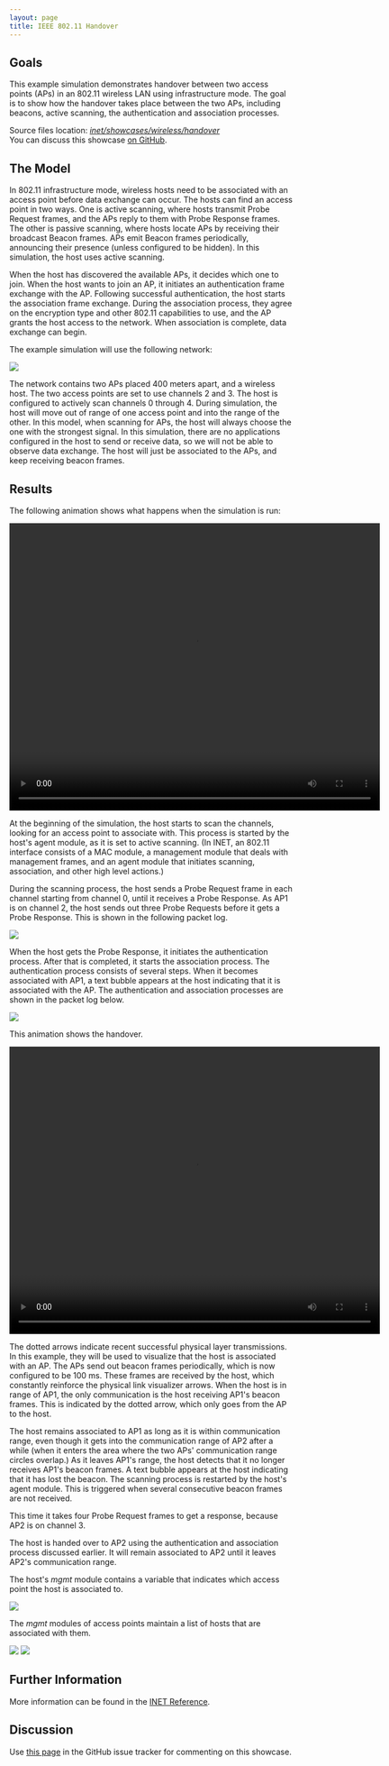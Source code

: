 ```yaml
---
layout: page
title: IEEE 802.11 Handover
---
```


## Goals

This example simulation demonstrates handover between two access points (APs)
in an 802.11 wireless LAN using infrastructure mode. The goal is to show how the
handover takes place between the two APs, including beacons, active scanning,
the authentication and association processes.

Source files location: <a href="https://github.com/inet-framework/inet-showcases/tree/master/wireless/handover" target="_blank"><var>inet/showcases/wireless/handover</var></a>
<br/>You can discuss this showcase <a href="https://github.com/inet-framework/inet-showcases/issues/8" target="_blank">on GitHub</a>.

## The Model

In 802.11 infrastructure mode, wireless hosts need to be associated with an
access point before data exchange can occur. The hosts can find an access point
in two ways. One is active scanning, where hosts transmit Probe Request frames,
and the APs reply to them with Probe Response frames. The other is passive
scanning, where hosts locate APs by receiving their broadcast Beacon frames. APs
emit Beacon frames periodically, announcing their presence (unless configured to
be hidden). In this simulation, the host uses active scanning.

When the host has discovered the available APs, it decides which one to join.
When the host wants to join an AP, it initiates an authentication frame exchange
with the AP. Following successful authentication, the host starts the association
frame exchange. During the association process, they agree on the encryption
type and other 802.11 capabilities to use, and the AP grants the host access to the
network. When association is complete, data exchange can begin.

The example simulation will use the following network:

<img class="screen" src="network2.png">

The network contains two APs placed 400 meters apart, and a wireless host. The
two access points are set to use channels 2 and 3. The host is configured to
actively scan channels 0 through 4. During simulation, the host will move out of
range of one access point and into the range of the other. In this model, when
scanning for APs, the host will always choose the one with the strongest signal. In
this simulation, there are no applications configured in the host to send or receive
data, so we will not be able to observe data exchange. The host will just be
associated to the APs, and keep receiving beacon frames.

## Results

The following animation shows what happens when the simulation is run:

<video autoplay loop controls onclick="this.paused ? this.play() : this.pause();" src="handover1.mp4" width="658" height="510"></video>

At the beginning of the simulation, the host starts to scan the channels, looking
for an access point to associate with. This process is started by the host's agent
module, as it is set to active scanning. (In INET, an 802.11 interface consists of a
MAC module, a management module that deals with management frames, and an
agent module that initiates scanning, association, and other high level actions.)

During the scanning process, the host sends a Probe Request frame in each
channel starting from channel 0, until it receives a Probe Response. As AP1 is on
channel 2, the host sends out three Probe Requests before it gets a Probe
Response. This is shown in the following packet log.

<img class="screen" src="scan.png">

When the host gets the Probe Response, it initiates the authentication process.
After that is completed, it starts the association process. The authentication
process consists of several steps. When it becomes associated with AP1, a text
bubble appears at the host indicating that it is associated with the AP. The
authentication and association processes are shown in the packet log below.

<img class="screen" src="assoc.png">

This animation shows the handover.

<video autoplay loop controls onclick="this.paused ? this.play() : this.pause();" src="handover2.mp4" width="658" height="510"></video>

The dotted arrows indicate recent successful physical layer transmissions. In this
example, they will be used to visualize that the host is associated with an AP. The
APs send out beacon frames periodically, which is now configured to be 100 ms.
These frames are received by the host, which constantly reinforce the physical
link visualizer arrows. When the host is in range of AP1, the only communication is
the host receiving AP1's beacon frames. This is indicated by the dotted arrow,
which only goes from the AP to the host.

The host remains associated to AP1 as long as it is within communication range,
even though it gets into the communication range of AP2 after a while (when it
enters the area where the two APs' communication range circles overlap.) As it
leaves AP1's range, the host detects that it no longer receives AP1's beacon
frames. A text bubble appears at the host indicating that it has lost the beacon.
The scanning process is restarted by the host's agent module. This is triggered
when several consecutive beacon frames are not received.

This time it takes four Probe Request frames to get a response, because AP2 is on
channel 3.

The host is handed over to AP2 using the authentication and association process
discussed earlier. It will remain associated to AP2 until it leaves AP2's
communication range.

The host's <var>mgmt</var> module contains a variable that indicates which
access point the host is associated to.

<img class="screen" src="assocap2.png">

The <var>mgmt</var> modules of access points maintain a list of hosts that are
associated with them.

<img class="screen" src="stalist1.png">

<img class="screen" src="stalist2.png">

## Further Information

More information can be found in the <a href="https://omnetpp.org/doc/inet/api-current/neddoc/index.html" target="_blank">INET Reference</a>.

## Discussion

Use <a href="https://github.com/inet-framework/inet-showcases/issues/8" target="_blank">this page</a> 
in the GitHub issue tracker for commenting on this showcase.

